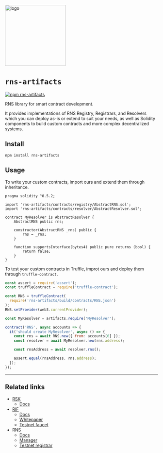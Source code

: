 <img src="/logo.png" alt="logo" height="200" />

# `rns-artifacts`

[![npm rns-artifacts](https://badge.fury.io/js/rns-artifacts.svg)](http://badge.fury.io/js/rns-artifacts)

RNS library for smart contract development.

It provides implementations of RNS Registry, Registrars, and Resolvers which you can deploy as-is or extend to suit your needs, as well as Solidity components to build custom contracts and more complex decentralized systems.

## Install

```
npm install rns-artifacts
```

## Usage

To write your custom contracts, import ours and extend them through inheritance.

```solidity
pragma solidity ^0.5.2;

import 'rns-artifacts/contracts/registry/AbstractRNS.sol';
import 'rns-artifacts/contracts/resolver/AbstractResolver.sol';

contract MyResolver is AbstractResolver {
    AbstractRNS public rns;

    constructor(AbstractRNS _rns) public {
        rns = _rns;
    }

    function supportsInterface(bytes4) public pure returns (bool) {
        return false;
    }
}
```

To test your custom contracts in Truffle, improt ours and deploy them through `truffle-contract`.

```js
const assert = require('assert');
const truffleContract = require('truffle-contract');

const RNS = truffleContract(
  require('rns-artifacts/build/contracts/RNS.json')
);
RNS.setProvider(web3.currentProvider);

const MyResolver = artifacts.require('MyResolver');

contract('RNS', async accounts => {
  it('should create MyResolver', async () => {
    const rns = await RNS.new({ from: accounts[0] });
    const resolver = await MyResolver.new(rns.address);

    const rnsAddress = await resolver.rns();

    assert.equal(rnsAddress, rns.address);
  });
});
```

---

## Related links

- [RSK](https://rsk.co)
    - [Docs](https://github.com/rsksmart/rskj/wiki)
- [RIF](https://rifos.org)
    - [Docs](https://www.rifos.org/documentation/)
    - [Whitepaper](https://docs.rifos.org/rif-whitepaper-en.pdf)
    - [Testnet faucet](https://faucet.rifos.org)
- RNS
    - [Docs](https://docs.rns.rifos.org)
    - [Manager](https://rns.rifos.org)
    - [Testnet registrar](https://testnet.rns.rifos.org)
